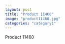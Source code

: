 ```yaml
---
layout: post
title: "Product 11460"
image: "product11460.jpg"
categories: "category1"
---
```

Product 11460

